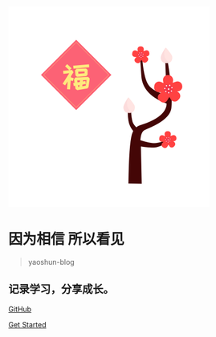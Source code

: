 ![logo](images/flower.svg)

# 因为相信		所以看见



> yaoshun-blog



 ## 记录学习，分享成长。



[GitHub](https://github.com/zhangxc333/)

[Get Started](README.md)